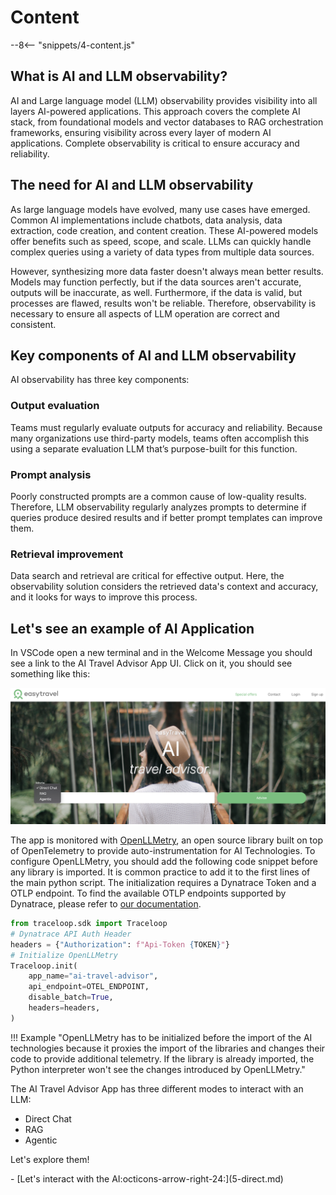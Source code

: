 # Content
--8<-- "snippets/4-content.js"

## What is AI and LLM observability?
AI and Large language model (LLM) observability provides visibility into all layers AI-powered applications.
This approach covers the complete AI stack, from foundational models and vector databases to RAG orchestration frameworks, ensuring visibility across every layer of modern AI applications. 
Complete observability is critical to ensure accuracy and reliability.

## The need for AI and LLM observability
As large language models have evolved, many use cases have emerged. Common AI implementations include chatbots, data analysis, data extraction, code creation, and content creation. These AI-powered models offer benefits such as speed, scope, and scale. LLMs can quickly handle complex queries using a variety of data types from multiple data sources.

However, synthesizing more data faster doesn't always mean better results. Models may function perfectly, but if the data sources aren't accurate, outputs will be inaccurate, as well. Furthermore, if the data is valid, but processes are flawed, results won't be reliable. Therefore, observability is necessary to ensure all aspects of LLM operation are correct and consistent.

## Key components of AI and LLM observability
AI observability has three key components:

### Output evaluation
Teams must regularly evaluate outputs for accuracy and reliability. Because many organizations use third-party models, teams often accomplish this using a separate evaluation LLM that’s purpose-built for this function.

### Prompt analysis
Poorly constructed prompts are a common cause of low-quality results. Therefore, LLM observability regularly analyzes prompts to determine if queries produce desired results and if better prompt templates can improve them.

### Retrieval improvement
Data search and retrieval are critical for effective output. Here, the observability solution considers the retrieved data's context and accuracy, and it looks for ways to improve this process.

## Let's see an example of AI Application

In VSCode open a new terminal and in the Welcome Message you should see a link to the AI Travel Advisor App UI. 
Click on it, you should see something like this:

![Landing Page](img/landing.png)

The app is monitored with [OpenLLMetry](https://github.com/traceloop/openllmetry),
an open source library built on top of OpenTelemetry to provide auto-instrumentation for AI Technologies.
To configure OpenLLMetry, you should add the following code snippet before any library is imported.
It is common practice to add it to the first lines of the main python script.
The initialization requires a Dynatrace Token and a OTLP endpoint.
To find the available OTLP endpoints supported by Dynatrace, please refer to [our documentation](https://docs.dynatrace.com/docs/ingest-from/opentelemetry/getting-started/otlp-export).


```py title="OpenLLMetry setup"
from traceloop.sdk import Traceloop
# Dynatrace API Auth Header
headers = {"Authorization": f"Api-Token {TOKEN}"}
# Initialize OpenLLMetry
Traceloop.init(
    app_name="ai-travel-advisor",
    api_endpoint=OTEL_ENDPOINT,
    disable_batch=True,
    headers=headers,
)
```

!!! Example "OpenLLMetry has to be initialized before the import of the AI technologies because it proxies the import of the libraries and changes their code to provide additional telemetry. If the library is already imported, the Python interpreter won't see the changes introduced by OpenLLMetry."

The AI Travel Advisor App has three different modes to interact with an LLM:

- Direct Chat
- RAG
- Agentic

Let's explore them!



<div class="grid cards" markdown>
- [Let's interact with the AI:octicons-arrow-right-24:](5-direct.md)
</div>
